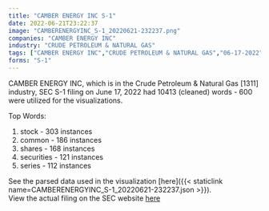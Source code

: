 ```yaml
---
title: "CAMBER ENERGY INC S-1"
date: 2022-06-21T23:22:37
image: "CAMBERENERGYINC_S-1_20220621-232237.png"
companies: "CAMBER ENERGY INC"
industry: "CRUDE PETROLEUM & NATURAL GAS"
tags: ["CAMBER ENERGY INC","CRUDE PETROLEUM & NATURAL GAS","06-17-2022","S-1"]
forms: "S-1"
---
```

CAMBER ENERGY INC, which is in the Crude Petroleum & Natural Gas [1311] industry, SEC S-1 filing on June 17, 2022 had 10413 (cleaned) words - 600 were utilized for the visualizations.

Top Words:
1. stock - 303 instances
2. common - 186 instances
3. shares - 168 instances
4. securities - 121 instances
5. series - 112 instances


See the parsed data used in the visualization [here]({{< staticlink name=CAMBERENERGYINC_S-1_20220621-232237.json >}}).  
View the actual filing on the SEC website [here](https://www.sec.gov/Archives/edgar/data/1309082/0001477932-22-004511.txt)